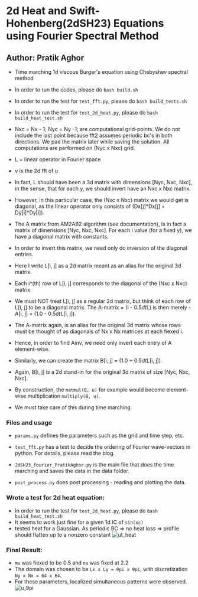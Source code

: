 # 2d Heat and Swift-Hohenberg(2dSH23) Equations using Fourier Spectral Method
## Author: Pratik Aghor

* Time marching 1d viscous Burger's equation using Chebyshev spectral method
* In order to run the codes, please do ```bash build.sh```
* In order to run the test for ```test_fft.py```, please do ```bash build_tests.sh```
* In order to run the test for ```test_2d_heat.py```, please do ```bash build_heat_test.sh```

* Nxc = Nx - 1; Nyc = Ny -1; are computational grid-points. We do not include the last point
because fft2 assumes periodic bc's in both directions. We pad the matrix later while saving
the solution. All computations are performed on (Nyc x Nxc) grid.

* L = linear operator in Fourier space
* v is the 2d fft of u

* In fact, L should have been a 3d matrix with dimensions [Nyc, Nxc, Nxc],
in the sense, that for each y, we should invert have an Nxc x Nxc matrix.

* However, in this particular case, the (Nxc x Nxc) matrix we would get is diagonal,
as the linear operator only consists of (Dx[j]*Dx[j] + Dy[i]*Dy[i]).

* The A matrix from AM2AB2 algorithm (see documentation), is in fact a matrix of dimensions
[Nyc, Nxc, Nxc]. For each i value (for a fixed y), we have a diagonal matrix with constants.

* In order to invert this matrix, we need only do inversion of the diagonal entries.

* Here I write L[i, j] as a 2d matrix meant as an alias for the original 3d matrix.

* Each i^(th) row of L[i, j] corresponds to the diagonal of the (Nxc x Nxc) matrix.

* We must NOT treat L[i, j] as a regular 2d matrix, but think of each row of L[i, j]
to be a diagonal matrix. The A-matrix = (I - 0.5*dt*L) is then merely -
A[i, j] = (1.0 - 0.5*dt*L[i, j]).

* The A-matrix again, is an alias for the original 3d matrix whose rows must be thought
of as diagonals of Nx x Nx matrices at each fiexed i.

* Hence, in order to find Ainv, we need only invert each entry of A element-wise.

* Similarly, we can create the matrix B[i, j] = (1.0 + 0.5*dt*L[i, j]).

* Again, B[i, j] is a 2d stand-in for the original 3d matrix of size [Nyc, Nxc, Nxc].

* By construction, the ```matmul(B, u)``` for example would become element-wise multiplication
```multiply(B, u)```.

* We must take care of this during time marching.

### Files and usage 

* ```params.py``` defines the parameters such as the grid and time step, etc.

* ```test_fft.py``` has a test to decide the ordering of Fourier wave-vectors in python. For details, please read the blog. 
* ```2dSH23_fourier_PratikAghor.py``` is the main file that does the time marching and saves the data in the data folder.
* ```post_process.py``` does post processing - reading and plotting the data.


### Wrote a test for 2d heat equation:
* In order to run the test for ```test_2d_heat.py```, please do ```bash build_heat_test.sh```
* It seems to work just fine for a given 1d IC of ```sin(xc)```
* tested heat for a Gaussian. As periodic BC => no heat loss => profile should flatten up to a nonzero constant
![ut_heat](ut_heat_fourier.png)

### Final Result:
* ```mu``` was fiexed to be 0.5 and ```nu``` was fixed at 2.2
* The domain was chosen to be ```Lx x Ly = 9pi x 9pi```, with discretization ```Ny x Nx = 64 x 64```.
* For these parameters, localized simultaneous patterns were observed.
![u_9pi](u40000.png) 
